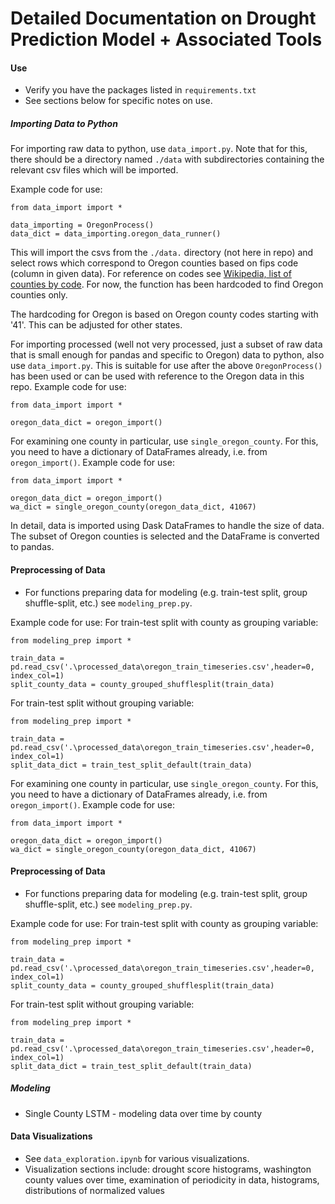 # Detailed Documentation on Drought Prediction Model + Associated Tools

#### Use

* Verify you have the packages listed in `requirements.txt`
* See sections below for specific notes on use.

##### Importing Data to Python

For importing raw data to python, use `data_import.py`. Note that for this, there should be a directory named `./data` with subdirectories containing the relevant csv files which will be imported.

Example code for use:
```
from data_import import *

data_importing = OregonProcess()
data_dict = data_importing.oregon_data_runner()
```

This will import the csvs from the `./data.` directory (not here in repo) and select rows which correspond to Oregon counties based on fips code (column in given data). For reference on codes see [Wikipedia, list of counties by code](https://en.wikipedia.org/wiki/List_of_United_States_INCITS_codes_by_county#). For now, the function has been hardcoded to find Oregon counties only.

The hardcoding for Oregon is based on Oregon county codes starting with '41'. This can be adjusted for other states.

For importing processed (well not very processed, just a subset of raw data that is small enough for pandas and specific to Oregon) data to python, also use `data_import.py`. This is suitable for use after the above `OregonProcess()` has been used or can be used with reference to the Oregon data in this repo. Example code for use:
```
from data_import import *

oregon_data_dict = oregon_import()
```

For examining one county in particular, use `single_oregon_county`. For this, you need to have a dictionary of DataFrames already, i.e. from `oregon_import()`. Example code for use:
```
from data_import import *

oregon_data_dict = oregon_import()
wa_dict = single_oregon_county(oregon_data_dict, 41067)
```

In detail, data is imported using Dask DataFrames to handle the size of data. The subset of Oregon counties is selected and the DataFrame is converted to pandas.

#### Preprocessing of Data
* For functions preparing data for modeling (e.g. train-test split, group shuffle-split, etc.) see `modeling_prep.py`.

Example code for use:
For train-test split with county as grouping variable:
```
from modeling_prep import *

train_data = pd.read_csv('.\processed_data\oregon_train_timeseries.csv',header=0, index_col=1)
split_county_data = county_grouped_shufflesplit(train_data)
```
For train-test split without grouping variable:
```
from modeling_prep import *

train_data = pd.read_csv('.\processed_data\oregon_train_timeseries.csv',header=0, index_col=1)
split_data_dict = train_test_split_default(train_data)
```

For examining one county in particular, use `single_oregon_county`. For this, you need to have a dictionary of DataFrames already, i.e. from `oregon_import()`. Example code for use:
```
from data_import import *

oregon_data_dict = oregon_import()
wa_dict = single_oregon_county(oregon_data_dict, 41067)
```

#### Preprocessing of Data
* For functions preparing data for modeling (e.g. train-test split, group shuffle-split, etc.) see `modeling_prep.py`.

Example code for use:
For train-test split with county as grouping variable:
```
from modeling_prep import *

train_data = pd.read_csv('.\processed_data\oregon_train_timeseries.csv',header=0, index_col=1)
split_county_data = county_grouped_shufflesplit(train_data)
```
For train-test split without grouping variable:
```
from modeling_prep import *

train_data = pd.read_csv('.\processed_data\oregon_train_timeseries.csv',header=0, index_col=1)
split_data_dict = train_test_split_default(train_data)
```

##### Modeling
* Single County LSTM - modeling data over time by county

#### Data Visualizations
* See `data_exploration.ipynb` for various visualizations.
* Visualization sections include: drought score histograms, washington county values over time, examination of periodicity in data, histograms, distributions of normalized values